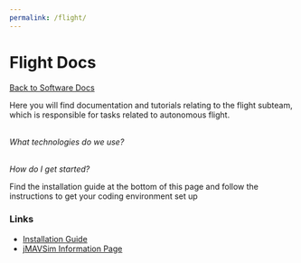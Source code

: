```yaml
---
permalink: /flight/
---
```


# Flight Docs

[Back to Software Docs](/docs/)

Here you will find documentation and tutorials relating to the flight subteam, which is responsible for tasks related to autonomous flight.

\
*What technologies do we use?*

\
*How do I get started?*

Find the installation guide at the bottom of this page and follow the instructions to get your coding environment set up
 
### Links ###

- [Installation Guide](/docs/flight/installation_guide/)
- [jMAVSim Information Page](/docs/flight/jmavsim/)